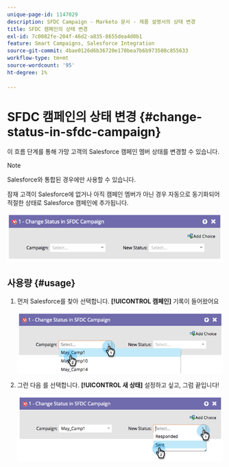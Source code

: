 ```yaml
---
unique-page-id: 1147029
description: SFDC Campaign - Marketo 문서 - 제품 설명서의 상태 변경
title: SFDC 캠페인의 상태 변경
exl-id: 7c0082fe-204f-46d2-a835-8655dea4d0b1
feature: Smart Campaigns, Salesforce Integration
source-git-commit: 4bae0126d6b36720e170bea7b6b973508c855633
workflow-type: tm+mt
source-wordcount: '95'
ht-degree: 1%

---
```


# SFDC 캠페인의 상태 변경 {#change-status-in-sfdc-campaign}

이 흐름 단계를 통해 가망 고객의 Salesforce 캠페인 멤버 상태를 변경할 수 있습니다.

>[!NOTE]
>
>Salesforce와 통합된 경우에만 사용할 수 있습니다.

잠재 고객이 Salesforce에 없거나 아직 캠페인 멤버가 아닌 경우 자동으로 동기화되어 적절한 상태로 Salesforce 캠페인에 추가됩니다.

![](assets/image2014-9-22-15-3a13-3a54.png)

## 사용량 {#usage}

1. 먼저 Salesforce를 찾아 선택합니다. **[!UICONTROL 캠페인]** 기록이 들어왔어요

   ![](assets/image2014-9-22-15-3a13-3a58.png)

1. 그런 다음 를 선택합니다. **[!UICONTROL 새 상태]** 설정하고 싶고, 그럼 끝입니다!

   ![](assets/image2014-9-22-15-3a14-3a0.png)
